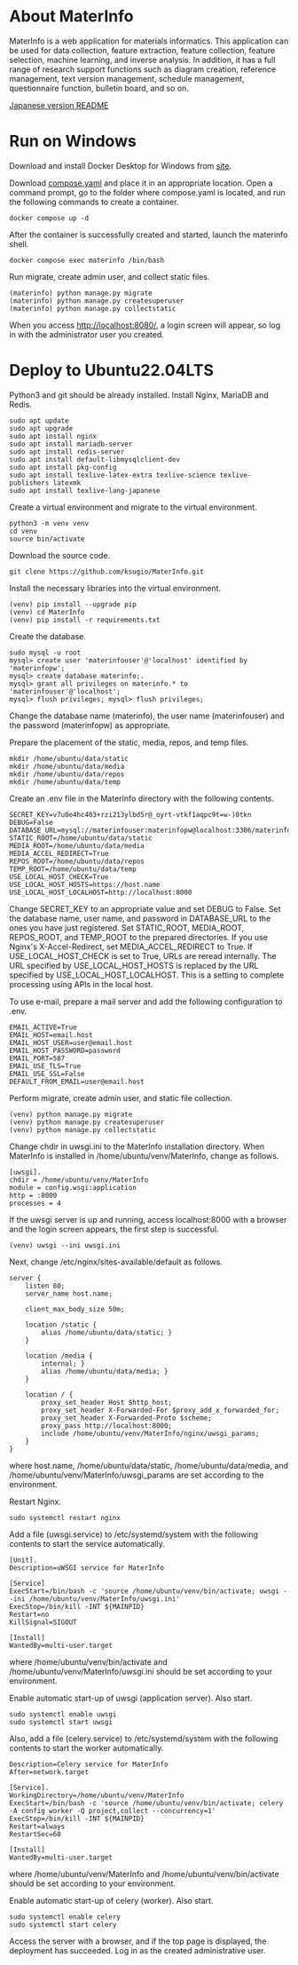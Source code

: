 # About MaterInfo
MaterInfo is a web application for materials informatics.
This application can be used for data collection, feature extraction, feature collection, feature selection, machine learning, and inverse analysis.
In addition, it has a full range of research support functions such as diagram creation, reference management, text version management, schedule management, questionnaire function, bulletin board, and so on.

[Japanese version README](README-ja.md)

# Run on Windows

Download and install Docker Desktop for Windows from [site](https://matsuand.github.io/docs.docker.jp.onthefly/desktop/windows/install/).

Download [compose.yaml](https://github.com/ksugio/MaterInfo/blob/main/compose.yaml)
and place it in an appropriate location.
Open a command prompt, go to the folder where compose.yaml is located, and run the following commands to create a container.
```
docker compose up -d
```
After the container is successfully created and started, launch the materinfo shell.
```
docker compose exec materinfo /bin/bash
```
Run migrate, create admin user, and collect static files.
```
(materinfo) python manage.py migrate
(materinfo) python manage.py createsuperuser
(materinfo) python manage.py collectstatic
```
When you access [http://localhost:8080/](http://localhost:8080/),
a login screen will appear, so log in with the administrator user you created.

# Deploy to Ubuntu22.04LTS

Python3 and git should be already installed.
Install Nginx, MariaDB and Redis.
```
sudo apt update
sudo apt upgrade
sudo apt install nginx
sudo apt install mariadb-server
sudo apt install redis-server
sudo apt install default-libmysqlclient-dev
sudo apt install pkg-config
sudo apt install texlive-latex-extra texlive-science texlive-publishers latexmk
sudo apt install texlive-lang-japanese
```
Create a virtual environment and migrate to the virtual environment.
```
python3 -m venv venv
cd venv
source bin/activate
```
Download the source code.
```
git clone https://github.com/ksugio/MaterInfo.git
```
Install the necessary libraries into the virtual environment.
```
(venv) pip install --upgrade pip
(venv) cd MaterInfo
(venv) pip install -r requirements.txt
``` 
Create the database.
```
sudo mysql -u root
mysql> create user 'materinfouser'@'localhost' identified by 'materinfopw';
mysql> create database materinfo;.
mysql> grant all privileges on materinfo.* to 'materinfouser'@'localhost';
mysql> flush privileges; mysql> flush privileges;
```
Change the database name (materinfo), the user name (materinfouser) and the password (materinfopw) as appropriate.

Prepare the placement of the static, media, repos, and temp files.
````
mkdir /home/ubuntu/data/static
mkdir /home/ubuntu/data/media
mkdir /home/ubuntu/data/repos
mkdir /home/ubuntu/data/temp
````
Create an .env file in the MaterInfo directory with the following contents.
```
SECRET_KEY=v7u0e4hc403+rzi213ylbd5r@_oyrt-vtkf1aqpc9t=w-)0tkn
DEBUG=False
DATABASE_URL=mysql://materinfouser:materinfopw@localhost:3306/materinfo
STATIC_ROOT=/home/ubuntu/data/static
MEDIA_ROOT=/home/ubuntu/data/media
MEDIA_ACCEL_REDIRECT=True
REPOS_ROOT=/home/ubuntu/data/repos
TEMP_ROOT=/home/ubuntu/data/temp
USE_LOCAL_HOST_CHECK=True
USE_LOCAL_HOST_HOSTS=https://host.name
USE_LOCAL_HOST_LOCALHOST=http://localhost:8000
```
Change SECRET_KEY to an appropriate value and set DEBUG to False.
Set the database name, user name, and password in DATABASE_URL to the ones you have just registered.
Set STATIC_ROOT, MEDIA_ROOT, REPOS_ROOT, and TEMP_ROOT to the prepared directories.
If you use Nginx's X-Accel-Redirect, set MEDIA_ACCEL_REDIRECT to True.
If USE_LOCAL_HOST_CHECK is set to True, URLs are reread internally.
The URL specified by USE_LOCAL_HOST_HOSTS is replaced by the URL specified by USE_LOCAL_HOST_LOCALHOST.
This is a setting to complete processing using APIs in the local host.

To use e-mail, prepare a mail server and add the following configuration to .env.
```
EMAIL_ACTIVE=True
EMAIL_HOST=email.host
EMAIL_HOST_USER=user@email.host
EMAIL_HOST_PASSWORD=password
EMAIL_PORT=587
EMAIL_USE_TLS=True
EMAIL_USE_SSL=False
DEFAULT_FROM_EMAIL=user@email.host
```
Perform migrate, create admin user, and static file collection.
```
(venv) python manage.py migrate
(venv) python manage.py createsuperuser
(venv) python manage.py collectstatic
```
Change chdir in uwsgi.ini to the MaterInfo installation directory.
When MaterInfo is installed in /home/ubuntu/venv/MaterInfo, change as follows.
````
[uwsgi].
chdir = /home/ubuntu/venv/MaterInfo
module = config.wsgi:application
http = :8000
processes = 4
````
If the uwsgi server is up and running, access localhost:8000 with a browser and the login screen appears, the first step is successful.
```
(venv) uwsgi --ini uwsgi.ini
```
Next, change /etc/nginx/sites-available/default as follows.
```
server {
    listen 80;
    server_name host.name;

    client_max_body_size 50m;

    location /static {
        alias /home/ubuntu/data/static; }
    }

    location /media {
        internal; }
        alias /home/ubuntu/data/media; }
    }

    location / {
        proxy_set_header Host $http_host;
        proxy_set_header X-Forwarded-For $proxy_add_x_forwarded_for;
        proxy_set_header X-Forwarded-Proto $scheme;
        proxy_pass http://localhost:8000;
        include /home/ubuntu/venv/MaterInfo/nginx/uwsgi_params;
    }
}
```
where host.name, /home/ubuntu/data/static, /home/ubuntu/data/media, and /home/ubuntu/venv/MaterInfo/uwsgi_params are set according to the environment.

Restart Nginx.
```
sudo systemctl restart nginx
```
Add a file (uwsgi.service) to /etc/systemd/system with the following contents to start the service automatically.
```
[Unit].
Description=uWSGI service for MaterInfo

[Service]
ExecStart=/bin/bash -c 'source /home/ubuntu/venv/bin/activate; uwsgi --ini /home/ubuntu/venv/MaterInfo/uwsgi.ini'
ExecStop=/bin/kill -INT ${MAINPID}
Restart=no
KillSignal=SIGOUT

[Install]
WantedBy=multi-user.target
```
where /home/ubuntu/venv/bin/activate and /home/ubuntu/venv/MaterInfo/uwsgi.ini should be set according to your environment.

Enable automatic start-up of uwsgi (application server). Also start.
```
sudo systemctl enable uwsgi
sudo systemctl start uwsgi
```
Also, add a file (celery.service) to /etc/systemd/system with the following contents to start the worker automatically.
```
Description=Celery service for MaterInfo
After=network.target

[Service].
WorkingDirectory=/home/ubuntu/venv/MaterInfo
ExecStart=/bin/bash -c 'source /home/ubuntu/venv/bin/activate; celery -A config worker -Q project,collect --concurrency=1'
ExecStop=/bin/kill -INT ${MAINPID}
Restart=always
RestartSec=60

[Install]
WantedBy=multi-user.target
```
where /home/ubuntu/venv/MaterInfo and /home/ubuntu/venv/bin/activate should be set according to your environment.

Enable automatic start-up of celery (worker). Also start.
```
sudo systemctl enable celery
sudo systemctl start celery
```
Access the server with a browser, and if the top page is displayed, the deployment has succeeded.
Log in as the created administrative user.